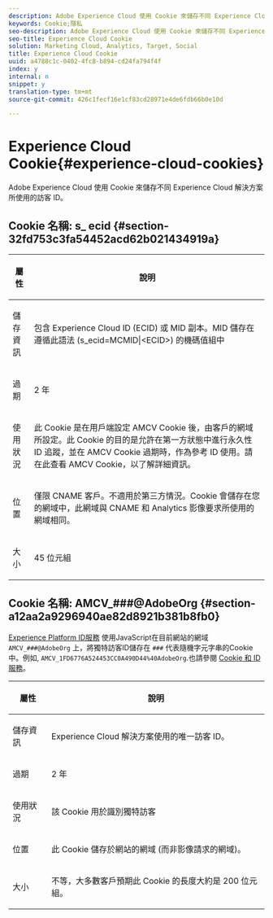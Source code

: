 ```yaml
---
description: Adobe Experience Cloud 使用 Cookie 來儲存不同 Experience Cloud 解決方案所使用的訪客 ID。
keywords: Cookie;隱私
seo-description: Adobe Experience Cloud 使用 Cookie 來儲存不同 Experience Cloud 解決方案所使用的訪客 ID。
seo-title: Experience Cloud Cookie
solution: Marketing Cloud, Analytics, Target, Social
title: Experience Cloud Cookie
uuid: a4788c1c-0402-4fc8-b894-cd24fa794f4f
index: y
internal: n
snippet: y
translation-type: tm+mt
source-git-commit: 426c1fecf16e1cf83cd28971e4de6fdb66b0e10d

---
```



# Experience Cloud Cookie{#experience-cloud-cookies}

Adobe Experience Cloud 使用 Cookie 來儲存不同 Experience Cloud 解決方案所使用的訪客 ID。

## Cookie 名稱: s_ ecid {#section-32fd753c3fa54452acd62b021434919a}

<table id="table_FF4C70D3D4CC425BA65162D5A9504F7D"> 
 <thead> 
  <tr> 
   <th colname="col1" class="entry"> <p>屬性 </p> </th> 
   <th colname="col2" class="entry"> <p>說明 </p> </th> 
  </tr> 
 </thead>
 <tbody> 
  <tr> 
   <td colname="col1"> <p>儲存資訊 </p> </td> 
   <td colname="col2"> <p> 包含 Experience Cloud ID (ECID) 或 MID 副本。MID 儲存在遵循此語法 (s_ecid=MCMID|&lt;ECID&gt;) 的機碼值組中 </p> </td> 
  </tr> 
  <tr> 
   <td colname="col1"> <p> 過期 </p> </td> 
   <td colname="col2"> <p>2 年 </p> </td> 
  </tr> 
  <tr> 
   <td colname="col1"> <p> 使用狀況 </p> </td> 
   <td colname="col2"> <p>此 Cookie 是在用戶端設定 AMCV Cookie 後，由客戶的網域所設定。此 Cookie 的目的是允許在第一方狀態中進行永久性 ID 追蹤，並在 AMCV Cookie 過期時，作為參考 ID 使用。請在此查看 AMCV Cookie，以了解詳細資訊。 </p> </td> 
  </tr> 
  <tr> 
   <td colname="col1"> <p> 位置 </p> </td> 
   <td colname="col2"> <p>僅限 CNAME 客戶。不適用於第三方情況。Cookie 會儲存在您的網域中，此網域與 CNAME 和 Analytics 影像要求所使用的網域相同。 </p> </td> 
  </tr> 
  <tr> 
   <td colname="col1"> <p> 大小 </p> </td> 
   <td colname="col2"> <p>45 位元組 </p> </td> 
  </tr> 
 </tbody> 
</table>

## Cookie 名稱: AMCV_###@AdobeOrg {#section-a12aa2a9296940ae82d8921b381b8fb0}

[Experience Platform ID服務](https://docs.adobe.com/content/help/en/id-service/using/home.html) 使用JavaScript在目前網站的網域 `AMCV_###@AdobeOrg` 上，將獨特訪客ID儲存在 `###` 代表隨機字元字串的Cookie中。例如, `AMCV_1FD6776A524453CC0A490D44%40AdobeOrg`.也請參閱 [Cookie 和 ID 服務](https://docs.adobe.com/content/help/en/id-service/using/intro/cookies.html)。

<table id="table_1883C0836C1E4AF5A262FBF5000C1B11"> 
 <thead> 
  <tr> 
   <th colname="col1" class="entry"> <p>屬性 </p> </th> 
   <th colname="col2" class="entry"> <p>說明 </p> </th> 
  </tr> 
 </thead>
 <tbody> 
  <tr> 
   <td colname="col1"> <p>儲存資訊 </p> </td> 
   <td colname="col2"> <p> Experience Cloud 解決方案使用的唯一訪客 ID。 </p> </td> 
  </tr> 
  <tr> 
   <td colname="col1"> <p> 過期 </p> </td> 
   <td colname="col2"> <p> 2 年 </p> </td> 
  </tr> 
  <tr> 
   <td colname="col1"> <p> 使用狀況 </p> </td> 
   <td colname="col2"> <p> 該 Cookie 用於識別獨特訪客   </p> </td> 
  </tr> 
  <tr> 
   <td colname="col1"> <p> 位置 </p> </td> 
   <td colname="col2"> <p> 此 Cookie 儲存於網站的網域 (而非影像請求的網域)。 </p> </td> 
  </tr> 
  <tr> 
   <td colname="col1"> <p> 大小 </p> </td> 
   <td colname="col2"> <p> 不等，大多數客戶預期此 Cookie 的長度大約是 200 位元組。 </p> </td> 
  </tr> 
 </tbody> 
</table>
